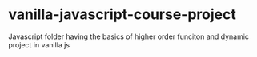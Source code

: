 # vanilla-javascript-course-project
Javascript folder having the basics of higher order funciton and dynamic project in vanilla js
